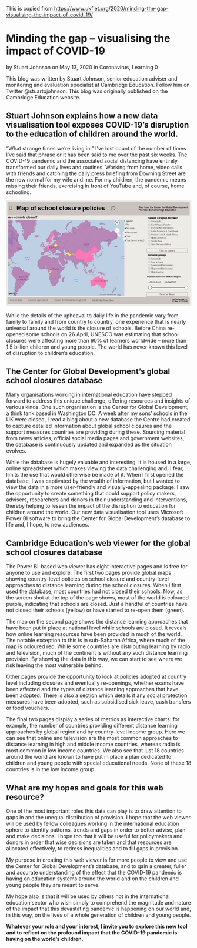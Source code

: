 This is copied from https://www.ukfiet.org/2020/minding-the-gap-visualising-the-impact-of-covid-19/

# Minding the gap – visualising the impact of COVID-19

by Stuart Johnson on May 13, 2020 in Coronavirus, Learning  0
 
 
 
This blog was written by Stuart Johnson, senior education adviser and monitoring and evaluation specialist at Cambridge Education. Follow him on Twitter @stuartpjohnson. This blog was originally published on the Cambridge Education website.

## Stuart Johnson explains how a new data visualisation tool exposes COVID-19’s disruption to the education of children around the world.

“What strange times we’re living in!” I’ve lost count of the number of times I’ve said that phrase or it has been said to me over the past six weeks. The COVID-19 pandemic and the associated social distancing have entirely transformed our daily lives and routines. Working from home, video calls with friends and catching the daily press briefing from Downing Street are the new normal for my wife and me. For my children, the pandemic means missing their friends, exercising in front of YouTube and, of course, home schooling.

![Map of school closure policies](Cambridge-Education-map.jpg "Map of school closure policies")
 
While the details of the upheaval to daily life in the pandemic vary from family to family and from country to country, one experience that is nearly universal around the world is the closure of schools. Before China re-opened some schools on 26 April, UNESCO was estimating that school closures were affecting more than 90% of learners worldwide – more than 1.5 billion children and young people. The world has never known this level of disruption to children’s education.

## The Center for Global Development’s global school closures database

Many organisations working in international education have stepped forward to address this unique challenge, offering resources and insights of various kinds. One such organisation is the Center for Global Development, a think tank based in Washington DC. A week after my sons’ schools in the UK were closed, I read a blog about a new database the Centre had created to capture detailed information about global school closures and the support measures countries are providing during these. Sourcing material from news articles, official social media pages and government websites, the database is continuously updated and expanded as the situation evolves.

While the database is hugely valuable and interesting, it is housed in a large, online spreadsheet which makes viewing the data challenging and, I fear, limits the use that would otherwise be made of it. When I first opened the database, I was captivated by the wealth of information, but I wanted to view the data in a more user-friendly and visually-appealing package. I saw the opportunity to create something that could support policy makers, advisers, researchers and donors in their understanding and interventions, thereby helping to lessen the impact of the disruption to education for children around the world. Our new data visualisation tool uses Microsoft Power BI software to bring the Center for Global Development’s database to life and, I hope, to new audiences.

## Cambridge Education’s web viewer for the global school closures database

The Power BI-based web viewer has eight interactive pages and is free for anyone to use and explore. The first two pages provide global maps showing country-level policies on school closure and country-level approaches to distance learning during the school closures. When I first used the database, most countries had not closed their schools. Now, as the screen shot at the top of the page shows, most of the world is coloured purple, indicating that schools are closed. Just a handful of countries have not closed their schools (yellow) or have started to re-open them (green).

The map on the second page shows the distance learning approaches that have been put in place at national level while schools are closed. It reveals how online learning resources have been provided in much of the world. The notable exception to this is in sub-Saharan Africa, where much of the map is coloured red. While some countries are distributing learning by radio and television, much of the continent is without any such distance learning provision. By showing the data in this way, we can start to see where we risk leaving the most vulnerable behind.

Other pages provide the opportunity to look at policies adopted at country level including closures and eventually re-openings, whether exams have been affected and the types of distance learning approaches that have been adopted. There is also a section which details if any social protection measures have been adopted, such as subsidised sick leave, cash transfers or food vouchers.

The final two pages display a series of metrics as interactive charts: for example, the number of countries providing different distance learning approaches by global region and by country-level income group. Here we can see that online and television are the most common approaches to distance learning in high and middle income countries, whereas radio is most common in low income countries. We also see that just 18 countries around the world are known to have put in place a plan dedicated to children and young people with special educational needs. None of these 18 countries is in the low income group.

## What are my hopes and goals for this web resource?

One of the most important roles this data can play is to draw attention to gaps in and the unequal distribution of provision. I hope that the web viewer will be used by fellow colleagues working in the international education sphere to identify patterns, trends and gaps in order to better advise, plan and make decisions. I hope too that it will be useful for policymakers and donors in order that wise decisions are taken and that resources are allocated effectively, to redress inequalities and to fill gaps in provision.

My purpose in creating this web viewer is for more people to view and use the Center for Global Development’s database, and to gain a greater, fuller and accurate understanding of the effect that the COVID-19 pandemic is having on education systems around the world and on the children and young people they are meant to serve.

My hope also is that it will be used by others not in the international education sector who wish simply to comprehend the magnitude and nature of the impact that this devastating pandemic is happening on our world and, in this way, on the lives of a whole generation of children and young people.

**Whatever your role and your interest, I invite you to explore this new tool and to reflect on the profound impact that the COVID-19 pandemic is having on the world’s children.**
